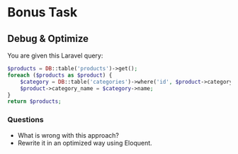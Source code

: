 # Bonus Task

## Debug & Optimize
You are given this Laravel query:
```php
$products = DB::table('products')->get();
foreach ($products as $product) {
    $category = DB::table('categories')->where('id', $product->category_id)->first();
    $product->category_name = $category->name;
}
return $products;
```

### Questions
- What is wrong with this approach?
- Rewrite it in an optimized way using Eloquent.

